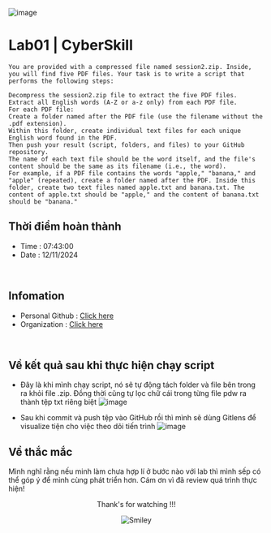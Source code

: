 ![image](https://github.com/user-attachments/assets/e6b330b4-694e-40ab-8301-cfb6a7f1060e)

# Lab01 | CyberSkill 

```
You are provided with a compressed file named session2.zip. Inside, you will find five PDF files. Your task is to write a script that performs the following steps:

Decompress the session2.zip file to extract the five PDF files.
Extract all English words (A-Z or a-z only) from each PDF file.
For each PDF file:
Create a folder named after the PDF file (use the filename without the .pdf extension).
Within this folder, create individual text files for each unique English word found in the PDF.
Then push your result (script, folders, and files) to your GitHub repository.
The name of each text file should be the word itself, and the file's content should be the same as its filename (i.e., the word).
For example, if a PDF file contains the words "apple," "banana," and "apple" (repeated), create a folder named after the PDF. Inside this folder, create two text files named apple.txt and banana.txt. The content of apple.txt should be "apple," and the content of banana.txt should be "banana."
```

## Thời điểm hoàn thành
- Time : 07:43:00 
- Date : 12/11/2024

<br>

## Infomation

- Personal Github : [Click here](https://github.com/uziii2208)
- Organization : [Click here](https://github.com/cyberskill-world)
<br>

## Về kết quả sau khi thực hiện chạy script

- Đây là khi mình chạy script, nó sẽ tự động tách folder và file bên trong ra khỏi file .zip. Đồng thời cũng tự lọc chữ cái trong từng file pdw ra thành tệp txt riêng biệt 
![image](https://github.com/user-attachments/assets/75e3dbed-70f9-4306-a816-c69f9725cf9b)

- Sau khi commit và push tệp vào GitHub rồi thì mình sẽ dùng Gitlens để visualize tiện cho việc theo dõi tiến trình
![image](https://github.com/user-attachments/assets/5d7acd14-30a3-4971-99cc-b8eca1007fe9)

## Về thắc mắc

Mình nghĩ rằng nếu minh làm chưa hợp lí ở bước nào với lab thì mình sếp có thể góp ý để mình cùng phát triển hơn. Cám ơn vì đã review quá trình thực hiện!

<div align="center">
<p> Thank's for watching !!!</p>
<div>
<img src="https://github.com/fnky/fnky/raw/fnky/img/smile.gif" alt="Smiley" align="center">
</div>
</div>
